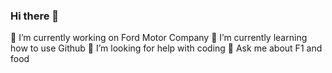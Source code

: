 ### Hi there 👋
🔭 I’m currently working on Ford Motor Company 
🌱 I’m currently learning how to use Github
🤔 I’m looking for help with coding 
💬 Ask me about F1 and food 


<!--
**LeoCR98/LeoCR98** is a ✨ _special_ ✨ repository because its `README.md` (this file) appears on your GitHub profile.

Here are some ideas to get you started:

- 🔭 I’m currently working on ...
- 🌱 I’m currently learning ...
- 👯 I’m looking to collaborate on ...
- 🤔 I’m looking for help with ...
- 💬 Ask me about ...
- 📫 How to reach me: ...
- 😄 Pronouns: ...
- ⚡ Fun fact: ...
-->

